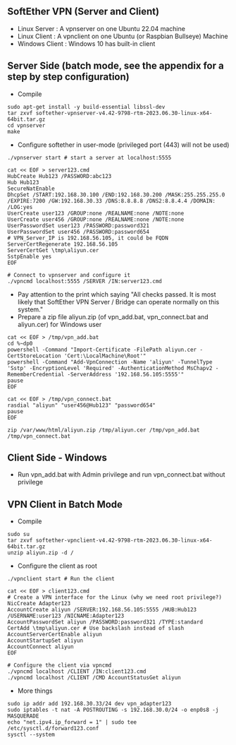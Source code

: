 ## SoftEther VPN (Server and Client)
* Linux Server   : A vpnserver on one Ubuntu 22.04 machine 
* Linux Client   : A vpnclient on one Ubuntu (or Raspbian Bullseye) Machine 
* Windows Client : Windows 10 has built-in client
## Server Side (batch mode, see the appendix for a step by step configuration)
* Compile
```
sudo apt-get install -y build-essential libssl-dev
tar zxvf softether-vpnserver-v4.42-9798-rtm-2023.06.30-linux-x64-64bit.tar.gz
cd vpnserver 
make 
```
* Configure softether in user-mode (privileged port (443) will not be used)
```
./vpnserver start # start a server at localhost:5555

cat << EOF > server123.cmd
HubCreate Hub123 /PASSWORD:abc123
Hub Hub123
SecureNatEnable
DhcpSet /START:192.168.30.100 /END:192.168.30.200 /MASK:255.255.255.0 /EXPIRE:7200 /GW:192.168.30.33 /DNS:8.8.8.8 /DNS2:8.8.4.4 /DOMAIN: /LOG:yes 
UserCreate user123 /GROUP:none /REALNAME:none /NOTE:none
UserCreate user456 /GROUP:none /REALNAME:none /NOTE:none
UserPasswordSet user123 /PASSWORD:password321
UserPasswordSet user456 /PASSWORD:password654 
# VPN_Server_IP is 192.168.56.105, it could be FQDN 
ServerCertRegenerate 192.168.56.105
ServerCertGet \tmp\aliyun.cer
SstpEnable yes
EOF

# Connect to vpnserver and configure it
./vpncmd localhost:5555 /SERVER /IN:server123.cmd 
```
* Pay attention to the print which saying "All checks passed. It is most likely that SoftEther VPN Server / Bridge can operate normally on this system."
* Prepare a zip file aliyun.zip (of vpn_add.bat, vpn_connect.bat and aliyun.cer) for Windows user 
```
cat << EOF > /tmp/vpn_add.bat
cd %~dp0
powershell -Command "Import-Certificate -FilePath aliyun.cer -CertStoreLocation 'Cert:\LocalMachine\Root'"
powershell -Command "Add-VpnConnection -Name 'aliyun' -TunnelType 'Sstp' -EncryptionLevel 'Required' -AuthenticationMethod MsChapv2 -RememberCredential -ServerAddress '192.168.56.105:5555'"
pause
EOF

cat << EOF > /tmp/vpn_connect.bat
rasdial "aliyun" "user456@Hub123" "password654" 
pause
EOF

zip /var/www/html/aliyun.zip /tmp/aliyun.cer /tmp/vpn_add.bat /tmp/vpn_connect.bat
```
## Client Side - Windows
* Run vpn_add.bat with Admin privilege and run vpn_connect.bat without privilege
## VPN Client in Batch Mode
* Compile
```
sudo su
tar zxvf softether-vpnclient-v4.42-9798-rtm-2023.06.30-linux-x64-64bit.tar.gz
unzip aliyun.zip -d /
```
* Configure the client as root
```
./vpnclient start # Run the client 

cat << EOF > client123.cmd
# Create a VPN interface for the Linux (why we need root privilege?)
NicCreate Adapter123
AccountCreate aliyun /SERVER:192.168.56.105:5555 /HUB:Hub123 /USERNAME:user123 /NICNAME:Adapter123
AccountPasswordSet aliyun /PASSWORD:password321 /TYPE:standard 
CertAdd \tmp\aliyun.cer # Use backslash instead of slash
AccountServerCertEnable aliyun 
AccountStartupSet aliyun
AccountConnect aliyun
EOF

# Configure the client via vpncmd
./vpncmd localhost /CLIENT /IN:client123.cmd
./vpncmd localhost /CLIENT /CMD AccountStatusGet aliyun
```
* More things
``` 
sudo ip addr add 192.168.30.33/24 dev vpn_adapter123
sudo iptables -t nat -A POSTROUTING -s 192.168.30.0/24 -o enp0s8 -j MASQUERADE 
echo "net.ipv4.ip_forward = 1" | sudo tee /etc/sysctl.d/forward123.conf
sysctl --system
```   